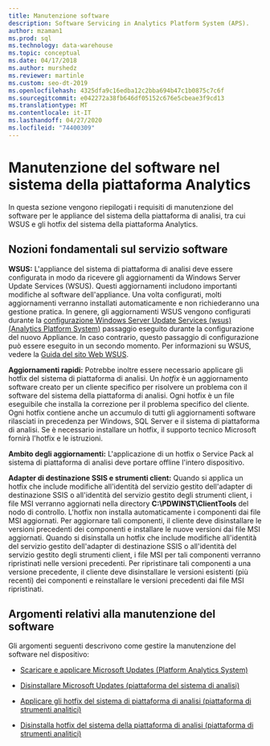 ```yaml
---
title: Manutenzione software
description: Software Servicing in Analytics Platform System (APS).
author: mzaman1
ms.prod: sql
ms.technology: data-warehouse
ms.topic: conceptual
ms.date: 04/17/2018
ms.author: murshedz
ms.reviewer: martinle
ms.custom: seo-dt-2019
ms.openlocfilehash: 4325dfa9c16edba12c2bba694b47c1b0875c7c6f
ms.sourcegitcommit: e042272a38fb646df05152c676e5cbeae3f9cd13
ms.translationtype: MT
ms.contentlocale: it-IT
ms.lasthandoff: 04/27/2020
ms.locfileid: "74400309"
---
```

# <a name="software-servicing-in-analytics-platform-system"></a>Manutenzione del software nel sistema della piattaforma Analytics
In questa sezione vengono riepilogati i requisiti di manutenzione del software per le appliance del sistema della piattaforma di analisi, tra cui WSUS e gli hotfix del sistema della piattaforma Analytics.  
  
## <a name="software-servicing-basics"></a><a name="Basics"></a>Nozioni fondamentali sul servizio software  
**WSUS:** L'appliance del sistema di piattaforma di analisi deve essere configurata in modo da ricevere gli aggiornamenti da Windows Server Update Services (WSUS). Questi aggiornamenti includono importanti modifiche al software dell'appliance. Una volta configurati, molti aggiornamenti verranno installati automaticamente e non richiederanno una gestione pratica. In genere, gli aggiornamenti WSUS vengono configurati durante la [configurazione Windows Server Update Services &#40;wsus&#41; &#40;Analytics Platform System&#41;](configure-windows-server-update-services-wsus.md) passaggio eseguito durante la configurazione del nuovo Appliance. In caso contrario, questo passaggio di configurazione può essere eseguito in un secondo momento. Per informazioni su WSUS, vedere la [Guida del sito Web WSUS](https://go.microsoft.com/fwlink/?LinkId=202417).  
  
**Aggiornamenti rapidi:** Potrebbe inoltre essere necessario applicare gli hotfix del sistema di piattaforma di analisi. Un *hotfix* è un aggiornamento software creato per un cliente specifico per risolvere un problema con il software del sistema della piattaforma di analisi. Ogni hotfix è un file eseguibile che installa la correzione per il problema specifico del cliente. Ogni hotfix contiene anche un accumulo di tutti gli aggiornamenti software rilasciati in precedenza per Windows, SQL Server e il sistema di piattaforma di analisi. Se è necessario installare un hotfix, il supporto tecnico Microsoft fornirà l'hotfix e le istruzioni.  
  
**Ambito degli aggiornamenti:** L'applicazione di un hotfix o Service Pack al sistema di piattaforma di analisi deve portare offline l'intero dispositivo.  
  
**Adapter di destinazione SSIS e strumenti client:** Quando si applica un hotfix che include modifiche all'identità del servizio gestito dell'adapter di destinazione SSIS o all'identità del servizio gestito degli strumenti client, i file MSI verranno aggiornati nella directory **C:\PDWINST\ClientTools** del nodo di controllo. L'hotfix non installa automaticamente i componenti dai file MSI aggiornati. Per aggiornare tali componenti, il cliente deve disinstallare le versioni precedenti dei componenti e installare le nuove versioni dai file MSI aggiornati. Quando si disinstalla un hotfix che include modifiche all'identità del servizio gestito dell'adapter di destinazione SSIS o all'identità del servizio gestito degli strumenti client, i file MSI per tali componenti verranno ripristinati nelle versioni precedenti. Per ripristinare tali componenti a una versione precedente, il cliente deve disinstallare le versioni esistenti (più recenti) dei componenti e reinstallare le versioni precedenti dai file MSI ripristinati.  
  
## <a name="software-servicing-topics"></a>Argomenti relativi alla manutenzione del software  
Gli argomenti seguenti descrivono come gestire la manutenzione del software nel dispositivo:  
  
-   [Scaricare e applicare Microsoft Updates &#40;Platform Analytics System&#41;](download-and-apply-microsoft-updates.md)  
  
-   [Disinstallare Microsoft Updates &#40;piattaforma del sistema di analisi&#41;](uninstall-microsoft-updates.md)  
  
-   [Applicare gli hotfix del sistema di piattaforma di analisi &#40;piattaforma di strumenti analitici&#41;](apply-analytics-platform-system-hotfixes.md)  
  
-   [Disinstalla hotfix del sistema della piattaforma di analisi &#40;piattaforma di strumenti analitici&#41;](uninstall-analytics-platform-system-hotfixes.md)  
  
<!-- MISSING LINKS ## See Also  
[Common Metadata Query Examples &#40;SQL Server PDW&#41;](../sqlpdw/common-metadata-query-examples-sql-server-pdw.md)  -->  
  
